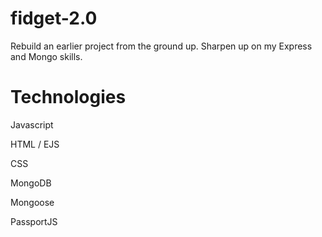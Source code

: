 # fidget-2.0
Rebuild an earlier project from the ground up. Sharpen up on my Express and Mongo skills.

# Technologies
Javascript

HTML / EJS

CSS

MongoDB

Mongoose

PassportJS
